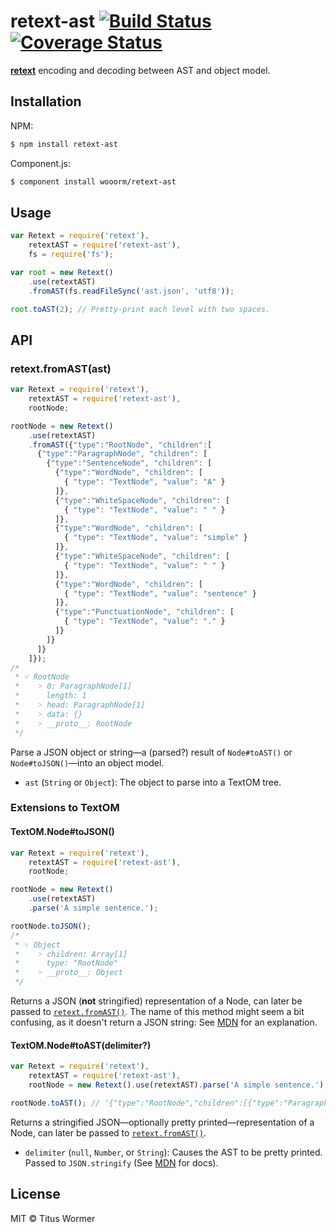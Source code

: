 # retext-ast [![Build Status](https://travis-ci.org/wooorm/retext-ast.svg?branch=master)](https://travis-ci.org/wooorm/retext-ast) [![Coverage Status](https://img.shields.io/coveralls/wooorm/retext-ast.svg)](https://coveralls.io/r/wooorm/retext-ast?branch=master)

**[retext](https://github.com/wooorm/retext "Retext")** encoding and decoding between AST and object model.

## Installation

NPM:
```sh
$ npm install retext-ast
```

Component.js:
```sh
$ component install wooorm/retext-ast
```

## Usage

```js
var Retext = require('retext'),
    retextAST = require('retext-ast'),
    fs = require('fs');

var root = new Retext()
    .use(retextAST)
    .fromAST(fs.readFileSync('ast.json', 'utf8'));

root.toAST(2); // Pretty-print each level with two spaces.
```

## API

### retext.fromAST(ast)

```js
var Retext = require('retext'),
    retextAST = require('retext-ast'),
    rootNode;

rootNode = new Retext()
    .use(retextAST)
    .fromAST({"type":"RootNode", "children":[
      {"type":"ParagraphNode", "children": [
        {"type":"SentenceNode", "children": [
          {"type":"WordNode", "children": [
            { "type": "TextNode", "value": "A" }
          ]},
          {"type":"WhiteSpaceNode", "children": [
            { "type": "TextNode", "value": " " }
          ]},
          {"type":"WordNode", "children": [
            { "type": "TextNode", "value": "simple" }
          ]},
          {"type":"WhiteSpaceNode", "children": [
            { "type": "TextNode", "value": " " }
          ]},
          {"type":"WordNode", "children": [
            { "type": "TextNode", "value": "sentence" }
          ]},
          {"type":"PunctuationNode", "children": [
            { "type": "TextNode", "value": "." }
          ]}
        ]}
      ]}
    ]});
/*
 * ˅ RootNode
 *    ˃ 0: ParagraphNode[1]
 *      length: 1
 *    ˃ head: ParagraphNode[1]
 *    ˃ data: {}
 *    ˃ __proto__: RootNode
 */
```

Parse a JSON object or string—a (parsed?) result of `Node#toAST()` or `Node#toJSON()`—into an object model.

- `ast` (`String` or `Object`): The object to parse into a TextOM tree.


### Extensions to TextOM

#### TextOM.Node#toJSON()

```js
var Retext = require('retext'),
    retextAST = require('retext-ast'),
    rootNode;

rootNode = new Retext()
    .use(retextAST)
    .parse('A simple sentence.');

rootNode.toJSON();
/*
 * ˅ Object
 *    ˃ children: Array[1]
 *      type: "RootNode"
 *    ˃ __proto__: Object
 */
```

Returns a JSON (**not** stringified) representation of a Node, can later be passed to [`retext.fromAST()`](#retextfromastast).
The name of this method might seem a bit confusing, as it doesn't return a JSON string: See [MDN](https://developer.mozilla.org/en-US/docs/Web/JavaScript/Reference/Global_Objects/JSON/stringify#toJSON_behavior) for an explanation.

#### TextOM.Node#toAST(delimiter?)

```js
var Retext = require('retext'),
    retextAST = require('retext-ast'),
    rootNode = new Retext().use(retextAST).parse('A simple sentence.');

rootNode.toAST(); // '{"type":"RootNode","children":[{"type":"ParagraphNode","children":[{"type":"SentenceNode","children":[{"type":"WordNode","children":[{"type":"TextNode","value":"A"}]},{"type":"WhiteSpaceNode","children":[{"type":"TextNode","value":" "}]},{"type":"WordNode","children":[{"type":"TextNode","value":"simple"}]},{"type":"WhiteSpaceNode","children":[{"type":"TextNode","value":" "}]},{"type":"WordNode","children":[{"type":"TextNode","value":"sentence"}]},{"type":"PunctuationNode","children":[{"type":"TextNode","value":"."}]}]}]}]}'
```

Returns a stringified JSON—optionally pretty printed—representation of a Node, can later be passed to [`retext.fromAST()`](#retextfromastast).

- `delimiter` (`null`, `Number`, or `String`): Causes the AST to be pretty printed. Passed to `JSON.stringify` (See [MDN](https://developer.mozilla.org/en-US/docs/Web/JavaScript/Reference/Global_Objects/JSON/stringify#space_argument) for docs).

## License

MIT © Titus Wormer
